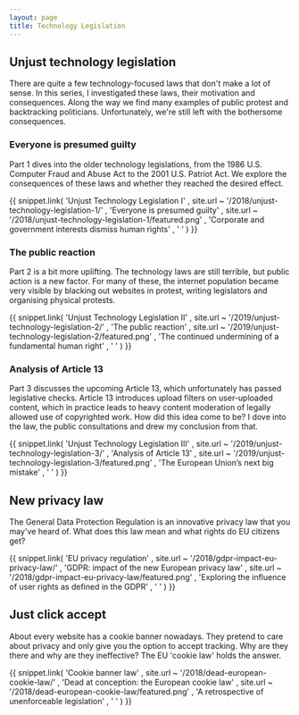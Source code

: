 ```yaml
---
layout: page
title: Technology Legislation
---
```


## Unjust technology legislation

There are quite a few technology-focused laws that don't make a lot of sense. In this series, I investigated these laws, their motivation and consequences. Along the way we find many examples of public protest and backtracking politicians. Unfortunately, we're still left with the bothersome consequences.

### Everyone is presumed guilty

Part 1 dives into the older technology legislations, from the 1986 U.S. Computer Fraud and Abuse Act to the 2001 U.S. Patriot Act. We explore the consequences of these laws and whether they reached the desired effect.

{{ snippet.link(  'Unjust Technology Legislation I'
, site.url ~ '/2018/unjust-technology-legislation-1/'
, 'Everyone is presumed guilty'
, site.url ~ '/2018/unjust-technology-legislation-1/featured.png'
, 'Corporate and government interests dismiss human rights'
, ' '
) }}

### The public reaction

Part 2 is a bit more uplifting. The technology laws are still terrible, but public action is a new factor. For many of these, the internet population became very visible by blacking out websites in protest, writing legislators and organising physical protests.

{{ snippet.link(  'Unjust Technology Legislation II'
, site.url ~ '/2019/unjust-technology-legislation-2/'
, 'The public reaction'
, site.url ~ '/2019/unjust-technology-legislation-2/featured.png'
, 'The continued undermining of a fundamental human right'
, ' '
) }}

### Analysis of Article 13

Part 3 discusses the upcoming Article 13, which unfortunately has passed legislative checks. Article 13 introduces upload filters on user-uploaded content, which in practice leads to heavy content moderation of legally allowed use of copyrighted work. How did this idea come to be? I dove into the law, the public consultations and drew my conclusion from that.

{{ snippet.link(  'Unjust Technology Legislation III'
, site.url ~ '/2019/unjust-technology-legislation-3/'
, 'Analysis of Article 13'
, site.url ~ '/2019/unjust-technology-legislation-3/featured.png'
, 'The European Union’s next big mistake'
, ' '
) }}

## New privacy law

The General Data Protection Regulation is an innovative privacy law that you may've heard of. What does this law mean and what rights do EU citizens get?

{{ snippet.link(  'EU privacy regulation'
, site.url ~ '/2018/gdpr-impact-eu-privacy-law/'
, 'GDPR: impact of the new European privacy law'
, site.url ~ '/2018/gdpr-impact-eu-privacy-law/featured.png'
, 'Exploring the influence of user rights as defined in the GDPR'
, ' '
) }}

## Just click accept

About every website has a cookie banner nowadays. They pretend to care about privacy and only give you the option to accept tracking. Why are they there and why are they ineffective? The EU 'cookie law' holds the answer.

{{ snippet.link(  'Cookie banner law'
, site.url ~ '/2018/dead-european-cookie-law/'
, 'Dead at conception: the European cookie law'
, site.url ~ '/2018/dead-european-cookie-law/featured.png'
, 'A retrospective of unenforceable legislation'
, ' '
) }}
